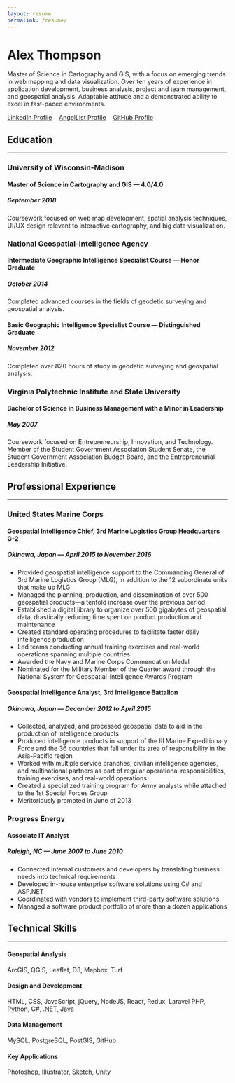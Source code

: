 ```yaml
---
layout: resume
permalink: /resume/
---
```


# Alex Thompson
Master of Science in Cartography and GIS, with a focus on emerging trends in web mapping and data visualization. Over ten years of experience in application development, business analysis, project and team management, and geospatial analysis. Adaptable attitude and a demonstrated ability to excel in fast-paced environments.

[LinkedIn Profile](https://www.linkedin.com/in/alexthompson/) &nbsp;&nbsp;
[AngelList Profile](https://angel.co/alex-thompson-23) &nbsp;&nbsp;
[GitHub Profile](https://github.com/loopeverything)

## Education
---
### University of Wisconsin-Madison
#### Master of Science in Cartography and GIS — 4.0/4.0
##### September 2018
Coursework focused on web map development, spatial analysis techniques, UI/UX design relevant to interactive cartography, and big data visualization.

### National Geospatial-Intelligence Agency
#### Intermediate Geographic Intelligence Specialist Course — Honor Graduate
##### October 2014
Completed advanced courses in the fields of geodetic surveying and geospatial analysis.

#### Basic Geographic Intelligence Specialist Course — Distinguished Graduate
##### November 2012
Completed over 820 hours of study in geodetic surveying and geospatial analysis.

### Virginia Polytechnic Institute and State University
#### Bachelor of Science in Business Management with a Minor in Leadership
##### May 2007
Coursework focused on Entrepreneurship, Innovation, and Technology. Member of the Student Government Association Student Senate, the Student Government Association Budget Board, and the Entrepreneurial Leadership Initiative.

## Professional Experience
---
### United States Marine Corps
#### Geospatial Intelligence Chief, 3rd Marine Logistics Group Headquarters G-2
##### Okinawa, Japan — April 2015 to November 2016
* Provided geospatial intelligence support to the Commanding General of 3rd Marine Logistics Group (MLG), in addition to the 12 subordinate units that make up MLG
* Managed the planning, production, and dissemination of over 500 geospatial products—a tenfold increase over the previous period
* Established a digital library to organize over 500 gigabytes of geospatial data, drastically reducing time spent on product production and maintenance
* Created standard operating procedures to facilitate faster daily intelligence production
* Led teams conducting annual training exercises and real-world operations spanning multiple countries
* Awarded the Navy and Marine Corps Commendation Medal
* Nominated for the Military Member of the Quarter award through the National System for Geospatial-Intelligence Awards Program

#### Geospatial Intelligence Analyst, 3rd Intelligence Battalion
##### Okinawa, Japan — December 2012 to April 2015
* Collected, analyzed, and processed geospatial data to aid in the production of intelligence products
* Produced intelligence products in support of the III Marine Expeditionary Force and the 36 countries that fall under its area of responsibility in the Asia-Pacific region
* Worked with multiple service branches, civilian intelligence agencies, and multinational partners as part of regular operational responsibilities, training exercises, and real-world operations
* Created a specialized training program for Army analysts while attached to the 1st Special Forces Group
* Meritoriously promoted in June of 2013

### Progress Energy
#### Associate IT Analyst
##### Raleigh, NC — June 2007 to June 2010
* Connected internal customers and developers by translating business needs into technical requirements
* Developed in-house enterprise software solutions using C# and ASP.NET
* Coordinated with vendors to implement third-party software solutions
* Managed a software product portfolio of more than a dozen applications

## Technical Skills
---
#### Geospatial Analysis
ArcGIS, QGIS, Leaflet, D3, Mapbox, Turf

#### Design and Development
HTML, CSS, JavaScript, jQuery, NodeJS, React, Redux, Laravel PHP, Python, C#, .NET, Java

#### Data Management
MySQL, PostgreSQL, PostGIS, GitHub

#### Key Applications
Photoshop, Illustrator, Sketch, Unity